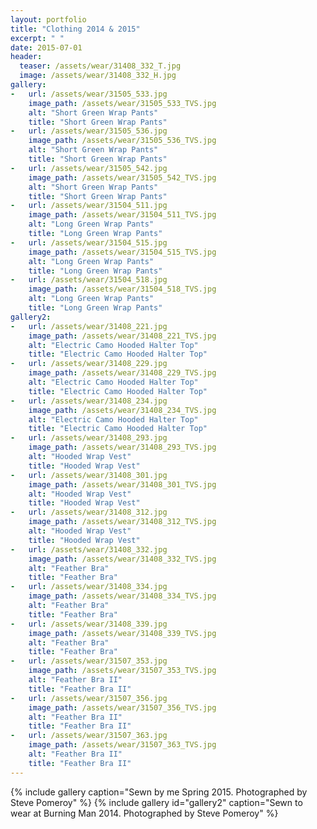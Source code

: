 ```yaml
---
layout: portfolio
title: "Clothing 2014 & 2015"
excerpt: " "
date: 2015-07-01
header:
  teaser: /assets/wear/31408_332_T.jpg
  image: /assets/wear/31408_332_H.jpg
gallery:
-   url: /assets/wear/31505_533.jpg
    image_path: /assets/wear/31505_533_TVS.jpg
    alt: "Short Green Wrap Pants"
    title: "Short Green Wrap Pants"
-   url: /assets/wear/31505_536.jpg
    image_path: /assets/wear/31505_536_TVS.jpg
    alt: "Short Green Wrap Pants"
    title: "Short Green Wrap Pants"
-   url: /assets/wear/31505_542.jpg
    image_path: /assets/wear/31505_542_TVS.jpg
    alt: "Short Green Wrap Pants"
    title: "Short Green Wrap Pants"
-   url: /assets/wear/31504_511.jpg
    image_path: /assets/wear/31504_511_TVS.jpg
    alt: "Long Green Wrap Pants"
    title: "Long Green Wrap Pants"
-   url: /assets/wear/31504_515.jpg
    image_path: /assets/wear/31504_515_TVS.jpg
    alt: "Long Green Wrap Pants"
    title: "Long Green Wrap Pants"
-   url: /assets/wear/31504_518.jpg
    image_path: /assets/wear/31504_518_TVS.jpg
    alt: "Long Green Wrap Pants"
    title: "Long Green Wrap Pants"
gallery2:
-   url: /assets/wear/31408_221.jpg
    image_path: /assets/wear/31408_221_TVS.jpg
    alt: "Electric Camo Hooded Halter Top"
    title: "Electric Camo Hooded Halter Top"
-   url: /assets/wear/31408_229.jpg
    image_path: /assets/wear/31408_229_TVS.jpg
    alt: "Electric Camo Hooded Halter Top"
    title: "Electric Camo Hooded Halter Top"
-   url: /assets/wear/31408_234.jpg
    image_path: /assets/wear/31408_234_TVS.jpg
    alt: "Electric Camo Hooded Halter Top"
    title: "Electric Camo Hooded Halter Top"
-   url: /assets/wear/31408_293.jpg
    image_path: /assets/wear/31408_293_TVS.jpg
    alt: "Hooded Wrap Vest"
    title: "Hooded Wrap Vest"
-   url: /assets/wear/31408_301.jpg
    image_path: /assets/wear/31408_301_TVS.jpg
    alt: "Hooded Wrap Vest"
    title: "Hooded Wrap Vest"
-   url: /assets/wear/31408_312.jpg
    image_path: /assets/wear/31408_312_TVS.jpg
    alt: "Hooded Wrap Vest"
    title: "Hooded Wrap Vest"
-   url: /assets/wear/31408_332.jpg
    image_path: /assets/wear/31408_332_TVS.jpg
    alt: "Feather Bra"
    title: "Feather Bra"
-   url: /assets/wear/31408_334.jpg
    image_path: /assets/wear/31408_334_TVS.jpg
    alt: "Feather Bra"
    title: "Feather Bra"
-   url: /assets/wear/31408_339.jpg
    image_path: /assets/wear/31408_339_TVS.jpg
    alt: "Feather Bra"
    title: "Feather Bra"
-   url: /assets/wear/31507_353.jpg
    image_path: /assets/wear/31507_353_TVS.jpg
    alt: "Feather Bra II"
    title: "Feather Bra II"
-   url: /assets/wear/31507_356.jpg
    image_path: /assets/wear/31507_356_TVS.jpg
    alt: "Feather Bra II"
    title: "Feather Bra II"
-   url: /assets/wear/31507_363.jpg
    image_path: /assets/wear/31507_363_TVS.jpg
    alt: "Feather Bra II"
    title: "Feather Bra II"
---
```


{% include gallery caption="Sewn by me Spring 2015. Photographed by Steve Pomeroy" %}
{% include gallery id="gallery2" caption="Sewn to wear at Burning Man 2014. Photographed by Steve Pomeroy" %}
